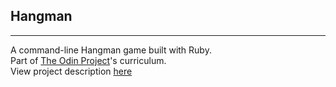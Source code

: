 ## Hangman

---

A command-line Hangman game built with Ruby.  
Part of [The Odin Project](https://www.theodinproject.com/)'s curriculum.  
View project description [here](https://www.theodinproject.com/courses/ruby-programming/lessons/file-i-o-and-serialization)
